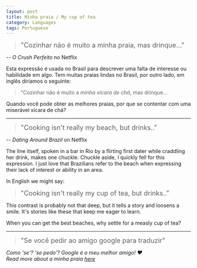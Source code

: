 ```yaml
---
layout: post
title: Minha praia / My cup of tea
category: Languages
tags: Portuguese
---
```

> <font size="4"> "Cozinhar não é muito a minha praia, mas drinque..."</font>

-- _O Crush Perfeito_ no Netflix

Esta expressão é usada no Brasil para descrever uma falta de interesse ou habilidade em algo. Tem muitas praias lindas no Brasil, por outro lado, em inglês diríamos o seguinte:
> "Cozinhar não é muito a _minha xícara de chá_, mas drinque...

Quando você pode obter as melhores praias, por que se contentar com uma miserável xícara de chá?
<br>


---

> <font size="4"> "Cooking isn't really my beach, but drinks.."</font>

-- _Dating Around Brazil_ on Netflix

The line itself, spoken in a bar in Rio by a flirting first dater while craddling her drink, makes one chuckle. Chuckle aside, I quickly fell for this expression. I just love that Brazilians refer to the beach when expressing their lack of interest or ability in an area.

In English we might say:

> <font size="4"> "Cooking isn't really my cup of tea, but drinks.."</font>

This contrast is probably not that deep, but it tells a story and loosens a smile. It's stories like these that keep me eager to learn.

When you can get the best beaches, why settle for a measly cup of tea?
<br>


---

> <font size="4"> "Se você pedir ao amigo google para traduzir"</font>

 _Como 'se'? 'se pedo'? Google é o meu melhor amigo! ❤️_  
 _Read more about a minha praia [here](http://iaracoelho.com.br/blog/expressoes-nao-e-a-minha-praia/)_

